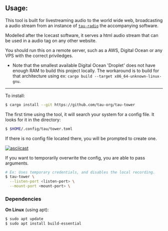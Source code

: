 ## Usage:
This tool is built for livestreaming audio to the world wide web, broadcasting 
a audio stream from an instance of 
[`tau-radio`](https://github.com/tau-org/tau-radio) the accompanying software.

Modelled after the Icecast software, it serves a html audio stream that can be
used in a audio tag on any other website.

You should run this on a remote server, such as a AWS, Digital Ocean or any VPS
with the correct priviledges. 
- Note that the smallest available Digital Ocean 'Droplet' does not have enough
  RAM to build this project locally. The workaround is to build for that 
  architecture using ex: `cargo build --target x86_64-unknown-linux-gnu`. 

---

To install:
```bash
$ cargo install --git https://github.com/tau-org/tau-tower
```

The first time using the tool, it will search your system for a config file. 
It looks for it in the directory:
```bash
$ $HOME/.config/tau/tower.toml
```

If there is no config file located there, you will be prompted to create one. 

[![asciicast](https://asciinema.org/a/JqdeXeILf0lALG34pZzAarmih.svg)](https://asciinema.org/a/JqdeXeILf0lALG34pZzAarmih)

If you want to temporarily overwrite the config, you are able to pass arguments.

```bash
# Ex: Uses temporary credentials, and disables the local recording. 
$ tau-tower \
  --listen-port <listen-port> \
  --mount-port <mount-port> \
```


### Dependencies

**On Linux** (using apt):
```bash
$ sudo apt update
$ sudo apt install build-essential
```


